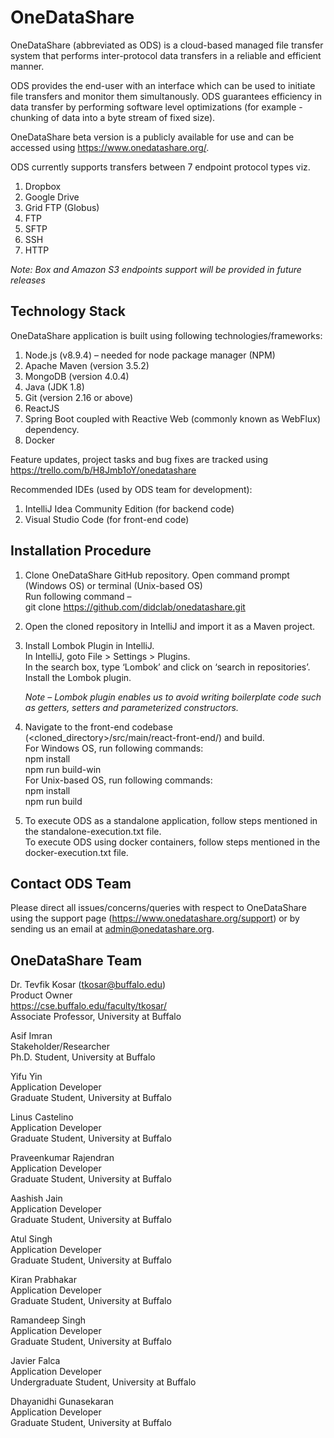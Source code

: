 # OneDataShare #

OneDataShare (abbreviated as ODS) is a cloud-based managed file transfer system that performs inter-protocol data transfers in a reliable and efficient manner.

ODS provides the end-user with an interface which can be used to initiate file transfers and monitor them simultanously. ODS guarantees efficiency in data transfer by performing software level optimizations (for example - chunking of data into a byte stream of fixed size).

OneDataShare beta version is a publicly available for use and can be accessed using https://www.onedatashare.org/.

ODS currently supports transfers between 7 endpoint protocol types viz.
1. Dropbox
2. Google Drive
3. Grid FTP (Globus)
4. FTP
5. SFTP
6. SSH
7. HTTP

_Note: Box and Amazon S3 endpoints support will be provided in future releases_

## Technology Stack ##

OneDataShare application is built using following technologies/frameworks:
1. Node.js (v8.9.4) – needed for node package manager (NPM)
2. Apache Maven (version 3.5.2)
3. MongoDB (version 4.0.4)
4. Java (JDK 1.8)
5. Git (version 2.16 or above)
6. ReactJS
7. Spring Boot coupled with Reactive Web (commonly known as WebFlux) dependency.
8. Docker

Feature updates, project tasks and bug fixes are tracked using https://trello.com/b/H8Jmb1oY/onedatashare

Recommended IDEs (used by ODS team for development):
1. IntelliJ Idea Community Edition (for backend code)
2. Visual Studio Code (for front-end code)

## Installation Procedure ##

1. Clone OneDataShare GitHub repository.
	Open command prompt (Windows OS) or terminal (Unix-based OS)  
	Run following command –  
	git clone https://github.com/didclab/onedatashare.git

2. Open the cloned repository in IntelliJ and import it as a Maven project.

3. Install Lombok Plugin in IntelliJ.  
	In IntelliJ, goto File &gt; Settings &gt; Plugins.  
	In the search box, type ‘Lombok’ and click on ‘search in repositories’.  
	Install the Lombok plugin.

	_Note – Lombok plugin enables us to avoid writing boilerplate code such as getters, setters and parameterized constructors._

4. Navigate to the front-end codebase (&lt;cloned_directory&gt;/src/main/react-front-end/) and build.  
	For Windows OS, run following commands:  
		npm install  
		npm run build-win  
	For Unix-based OS, run following commands:  
		npm install  
		npm run build  

5. To execute ODS as a standalone application, follow steps mentioned in the standalone-execution.txt file.  
   To execute ODS using docker containers, follow steps mentioned in the docker-execution.txt file.

## Contact ODS Team ##

Please direct all issues/concerns/queries with respect to OneDataShare using the support page (https://www.onedatashare.org/support) or by sending us an email at admin@onedatashare.org.

## OneDataShare Team ##

Dr. Tevfik Kosar (tkosar@buffalo.edu)  
Product Owner  
https://cse.buffalo.edu/faculty/tkosar/  
Associate Professor, University at Buffalo   

Asif Imran  
Stakeholder/Researcher  
Ph.D. Student, University at Buffalo   

Yifu Yin  
Application Developer  
Graduate Student, University at Buffalo  

Linus Castelino  
Application Developer  
Graduate Student, University at Buffalo  

Praveenkumar Rajendran  
Application Developer  
Graduate Student, University at Buffalo  

Aashish Jain  
Application Developer  
Graduate Student, University at Buffalo  

Atul Singh  
Application Developer  
Graduate Student, University at Buffalo  

Kiran Prabhakar  
Application Developer  
Graduate Student, University at Buffalo  

Ramandeep Singh  
Application Developer  
Graduate Student, University at Buffalo

Javier Falca  
Application Developer  
Undergraduate Student, University at Buffalo  

Dhayanidhi Gunasekaran  
Application Developer  
Graduate Student, University at Buffalo
